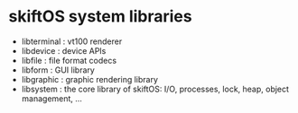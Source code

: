# skiftOS system libraries

- libterminal : vt100 renderer
- libdevice : device APIs
- libfile : file format codecs
- libform : GUI library
- libgraphic : graphic rendering library
- libsystem : the core library of skiftOS: I/O, processes, lock, heap, object management, ...
